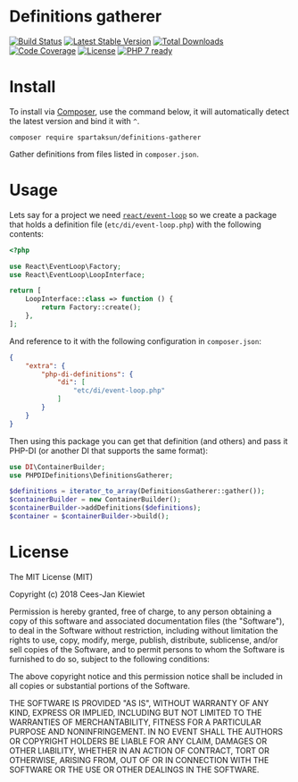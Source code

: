 # Definitions gatherer

[![Build Status](https://travis-ci.com/PHP-DI-Definitions/definitions-gatherer.svg?branch=master)](https://travis-ci.com/PHP-DI-Definitions/definitions-gatherer)
[![Latest Stable Version](https://poser.pugx.org/php-di-definitions/definitions-gatherer/v/stable.png)](https://packagist.org/packages/php-di-definitions/definitions-gatherer)
[![Total Downloads](https://poser.pugx.org/php-di-definitions/definitions-gatherer/downloads.png)](https://packagist.org/packages/php-di-definitions/definitions-gatherer)
[![Code Coverage](https://scrutinizer-ci.com/g/php-di-definitions/definitions-gatherer/badges/coverage.png?b=master)](https://scrutinizer-ci.com/g/php-di-definitions/definitions-gatherer/?branch=master)
[![License](https://poser.pugx.org/php-di-definitions/definitions-gatherer/license.png)](https://packagist.org/packages/php-di-definitions/definitions-gatherer)
[![PHP 7 ready](http://php7ready.timesplinter.ch/WyriHaximus/reactphp-http-middleware-clear-body/badge.svg)](https://travis-ci.org/WyriHaximus/reactphp-http-middleware-clear-body)

# Install

To install via [Composer](http://getcomposer.org/), use the command below, it will automatically detect the latest version and bind it with `^`.

```
composer require spartaksun/definitions-gatherer
```

Gather definitions from files listed in `composer.json`.

# Usage

Lets say for a project we need [`react/event-loop`]() so we create a package that holds a definition file 
(`etc/di/event-loop.php`) with the following contents:

```php
<?php

use React\EventLoop\Factory;
use React\EventLoop\LoopInterface;

return [
    LoopInterface::class => function () {
        return Factory::create();
    },
];
```

And reference to it with the following configuration in `composer.json`:

```json
{
    "extra": {
        "php-di-definitions": {
            "di": [
                "etc/di/event-loop.php"
            ]
        }
    }
}
```

Then using this package you can get that definition (and others) and pass it PHP-DI (or another DI that supports 
the same format):

```php
use DI\ContainerBuilder;
use PHPDIDefinitions\DefinitionsGatherer;

$definitions = iterator_to_array(DefinitionsGatherer::gather());
$containerBuilder = new ContainerBuilder();
$containerBuilder->addDefinitions($definitions);
$container = $containerBuilder->build();
```

# License

The MIT License (MIT)

Copyright (c) 2018 Cees-Jan Kiewiet

Permission is hereby granted, free of charge, to any person obtaining a copy
of this software and associated documentation files (the "Software"), to deal
in the Software without restriction, including without limitation the rights
to use, copy, modify, merge, publish, distribute, sublicense, and/or sell
copies of the Software, and to permit persons to whom the Software is
furnished to do so, subject to the following conditions:

The above copyright notice and this permission notice shall be included in all
copies or substantial portions of the Software.

THE SOFTWARE IS PROVIDED "AS IS", WITHOUT WARRANTY OF ANY KIND, EXPRESS OR
IMPLIED, INCLUDING BUT NOT LIMITED TO THE WARRANTIES OF MERCHANTABILITY,
FITNESS FOR A PARTICULAR PURPOSE AND NONINFRINGEMENT. IN NO EVENT SHALL THE
AUTHORS OR COPYRIGHT HOLDERS BE LIABLE FOR ANY CLAIM, DAMAGES OR OTHER
LIABILITY, WHETHER IN AN ACTION OF CONTRACT, TORT OR OTHERWISE, ARISING FROM,
OUT OF OR IN CONNECTION WITH THE SOFTWARE OR THE USE OR OTHER DEALINGS IN THE
SOFTWARE.

